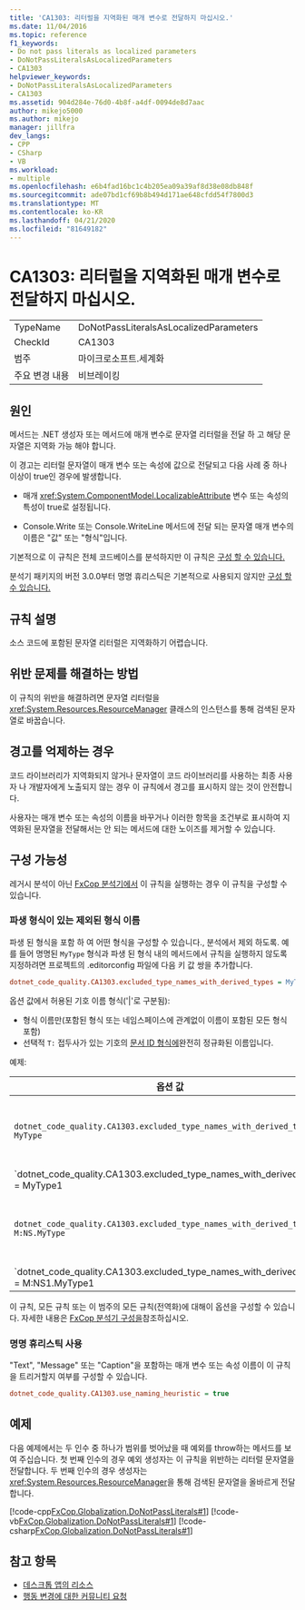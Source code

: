 ```yaml
---
title: 'CA1303: 리터럴을 지역화된 매개 변수로 전달하지 마십시오.'
ms.date: 11/04/2016
ms.topic: reference
f1_keywords:
- Do not pass literals as localized parameters
- DoNotPassLiteralsAsLocalizedParameters
- CA1303
helpviewer_keywords:
- DoNotPassLiteralsAsLocalizedParameters
- CA1303
ms.assetid: 904d284e-76d0-4b8f-a4df-0094de8d7aac
author: mikejo5000
ms.author: mikejo
manager: jillfra
dev_langs:
- CPP
- CSharp
- VB
ms.workload:
- multiple
ms.openlocfilehash: e6b4fad16bc1c4b205ea09a39af8d38e08db848f
ms.sourcegitcommit: ade07bd1cf69b8b494d171ae648cfdd54f7800d3
ms.translationtype: MT
ms.contentlocale: ko-KR
ms.lasthandoff: 04/21/2020
ms.locfileid: "81649182"
---
```

# <a name="ca1303-do-not-pass-literals-as-localized-parameters"></a>CA1303: 리터럴을 지역화된 매개 변수로 전달하지 마십시오.

|||
|-|-|
|TypeName|DoNotPassLiteralsAsLocalizedParameters|
|CheckId|CA1303|
|범주|마이크로소프트.세계화|
|주요 변경 내용|비브레이킹|

## <a name="cause"></a>원인

메서드는 .NET 생성자 또는 메서드에 매개 변수로 문자열 리터럴을 전달 하 고 해당 문자열은 지역화 가능 해야 합니다.

이 경고는 리터럴 문자열이 매개 변수 또는 속성에 값으로 전달되고 다음 사례 중 하나 이상이 true인 경우에 발생합니다.

- 매개 <xref:System.ComponentModel.LocalizableAttribute> 변수 또는 속성의 특성이 true로 설정됩니다.

- Console.Write 또는 Console.WriteLine 메서드에 전달 되는 문자열 매개 변수의 이름은 "값" 또는 "형식"입니다.

기본적으로 이 규칙은 전체 코드베이스를 분석하지만 이 규칙은 [구성 할 수 있습니다.](#excluded-type-names-with-derived-types)

분석기 패키지의 버전 3.0.0부터 명명 휴리스틱은 기본적으로 사용되지 않지만 [구성 할 수 있습니다.](#use-naming-heuristic)

## <a name="rule-description"></a>규칙 설명

소스 코드에 포함된 문자열 리터럴은 지역화하기 어렵습니다.

## <a name="how-to-fix-violations"></a>위반 문제를 해결하는 방법

이 규칙의 위반을 해결하려면 문자열 리터럴을 <xref:System.Resources.ResourceManager> 클래스의 인스턴스를 통해 검색된 문자열로 바꿉습니다.

## <a name="when-to-suppress-warnings"></a>경고를 억제하는 경우

코드 라이브러리가 지역화되지 않거나 문자열이 코드 라이브러리를 사용하는 최종 사용자 나 개발자에게 노출되지 않는 경우 이 규칙에서 경고를 표시하지 않는 것이 안전합니다.

사용자는 매개 변수 또는 속성의 이름을 바꾸거나 이러한 항목을 조건부로 표시하여 지역화된 문자열을 전달해서는 안 되는 메서드에 대한 노이즈를 제거할 수 있습니다.

## <a name="configurability"></a>구성 가능성

레거시 분석이 아닌 [FxCop 분석기에서](install-fxcop-analyzers.md) 이 규칙을 실행하는 경우 이 규칙을 구성할 수 있습니다.

### <a name="excluded-type-names-with-derived-types"></a>파생 형식이 있는 제외된 형식 이름

파생 된 형식을 포함 하 여 어떤 형식을 구성할 수 있습니다., 분석에서 제외 하도록. 예를 들어 명명된 `MyType` 형식과 파생 된 형식 내의 메서드에서 규칙을 실행하지 않도록 지정하려면 프로젝트의 .editorconfig 파일에 다음 키 값 쌍을 추가합니다.

```ini
dotnet_code_quality.CA1303.excluded_type_names_with_derived_types = MyType
```

옵션 값에서 허용된 기호 이름 형식('|'로 구분됨):

- 형식 이름만(포함된 형식 또는 네임스페이스에 관계없이 이름이 포함된 모든 형식 포함)
- 선택적 `T:` 접두사가 있는 기호의 [문서 ID 형식에](https://github.com/dotnet/csharplang/blob/master/spec/documentation-comments.md#id-string-format)완전히 정규화된 이름입니다.

예제:

| 옵션 값 | 요약 |
| --- | --- |
|`dotnet_code_quality.CA1303.excluded_type_names_with_derived_types = MyType` | 'MyType'이라는 이름의 모든 형식과 컴파일에서 파생된 모든 형식과 일치합니다.
|`dotnet_code_quality.CA1303.excluded_type_names_with_derived_types = MyType1|MyType2` | 'MyType1' 또는 'MyType2' 라는 모든 형식과 컴파일에서 파생된 모든 형식과 일치합니다.
|`dotnet_code_quality.CA1303.excluded_type_names_with_derived_types = M:NS.MyType` | 특정 형식 'MyType'을 지정된 정규화된 이름과 모든 파생 형식과 일치시다.
|`dotnet_code_quality.CA1303.excluded_type_names_with_derived_types = M:NS1.MyType1|M:NS2.MyType2` | 특정 형식 'MyType1' 및 'MyType2'를 각각의 정규화된 이름과 모든 파생 형식과 일치시다.

이 규칙, 모든 규칙 또는 이 범주의 모든 규칙(전역화)에 대해이 옵션을 구성할 수 있습니다. 자세한 내용은 [FxCop 분석기 구성을](configure-fxcop-analyzers.md)참조하십시오.

### <a name="use-naming-heuristic"></a>명명 휴리스틱 사용

"Text", "Message" 또는 "Caption"을 포함하는 매개 변수 또는 속성 이름이 이 규칙을 트리거할지 여부를 구성할 수 있습니다.

```ini
dotnet_code_quality.CA1303.use_naming_heuristic = true
```

## <a name="example"></a>예제

다음 예제에서는 두 인수 중 하나가 범위를 벗어났을 때 예외를 throw하는 메서드를 보여 주십습니다. 첫 번째 인수의 경우 예외 생성자는 이 규칙을 위반하는 리터럴 문자열을 전달합니다. 두 번째 인수의 경우 생성자는 <xref:System.Resources.ResourceManager>을 통해 검색된 문자열을 올바르게 전달합니다.

[!code-cpp[FxCop.Globalization.DoNotPassLiterals#1](../code-quality/codesnippet/CPP/ca1303-do-not-pass-literals-as-localized-parameters_1.cpp)]
[!code-vb[FxCop.Globalization.DoNotPassLiterals#1](../code-quality/codesnippet/VisualBasic/ca1303-do-not-pass-literals-as-localized-parameters_1.vb)]
[!code-csharp[FxCop.Globalization.DoNotPassLiterals#1](../code-quality/codesnippet/CSharp/ca1303-do-not-pass-literals-as-localized-parameters_1.cs)]

## <a name="see-also"></a>참고 항목

- [데스크톱 앱의 리소스](/dotnet/framework/resources/index)
- [행동 변경에 대한 커뮤니티 요청](https://github.com/dotnet/roslyn-analyzers/issues/2933)
